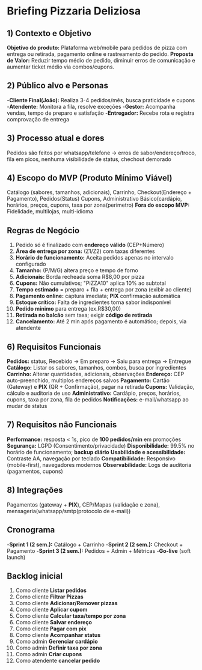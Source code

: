 # Briefing Pizzaria Deliziosa

## 1) Contexto e Objetivo
**Objetivo do produto:** Plataforma web/mobile para pedidos de pizza com entrega ou retirada, pagamento online e rastreamento do pedido. 
**Proposta de Valor:** Reduzir tempo médio de pedido, diminuir erros de comunicação e aumentar ticket médio via combos/cupons. 

## 2) Público alvo e Personas 
-**Cliente Final(João):** Realiza 3-4 pedidos/mês, busca praticidade e cupons 
-**Atendente:** Monitora a fila, resolve exceções
-**Gestor:** Acompanha vendas, tempo de preparo e satisfação
-**Entregador:** Recebe rota e registra comprovação de entrega 

## 3) Processo atual e dores
Pedidos são feitos por whatsapp/telefone -> erros de sabor/endereço/troco, fila em picos, nenhuma visibilidade de status, chechout demorado

## 4) Escopo do MVP (Produto Mínimo Viável) 
Catálogo (sabores, tamanhos, adicionais), Carrinho, Checkout(Endereço + Pagamento), Pedidos(Status)
Cupons, Administrativo Básico(cardápio, horários, preços, cupons, taxa por zona(perímetro)
**Fora do escopo MVP:** Fidelidade, multilojas, multi-idioma

## Regras de Negócio
1. Pedido só é finalizado com **endereço válido** (CEP+Número)
2. **Área de entrega por zona:** (Z1/Z2) com taxas diferentes
3. **Horário de funcionamento:** Aceita pedidos apenas no intervalo configurado
4. **Tamanho:** (P/M/G) altera preço e tempo de forno
5. **Adicionais:** Borda recheada soma R$8,00 por pizza
6. **Cupons:** Não cumulativos; "PiZZA10" aplica 10% ao subtotal
7. **Tempo estimado** = preparo + fila + entrega por zona (exibir ao cliente)
8. **Pagamento online:** captura imediata; **PIX** confirmação automática
9. **Estoque crítico:** Falta de ingredientes torna sabor indisponível
10. **Pedido mínimo** para entrega (ex.R$30,00)
11. **Retirada no balcão** sem taxa; exigir **código de retirada**
12. **Cancelamento:** Até 2 min após pagamento é automático; depois, via atendente

## 6) Requisitos Funcionais 
**Pedidos:** status, Recebido -> Em preparo -> Saiu para entrega -> Entregue
**Catálogo:** Listar os sabores, tamanhos, combos, busca por ingredientes
**Carrinho:** Alterar quantidades, adicionais, observações
**Endereço:** CEP auto-preenchido, multiplos endereços salvos 
**Pagamento:** Cartão (Gateway) e **PIX** (QR + Confirmação), pagar na retirada 
**Cupons:** Validação, cálculo e auditoria de uso
**Administrativo:** Cardápio, preços, horários, cupons, taxa por zona, fila de pedidos
**Notificações:** e-mail/whatsapp ao mudar de status 

## 7) Requisitos não Funcionais 
**Performance:** resposta < 1s, pico de **100 pedidos/min** em promoções
**Segurança:** LGPD (Consentimento/privacidade) 
**Disponibilidade:** 99.5% no horário de funcionamento; **backup diário** 
**Usabilidade e acessibilidade:** Contraste AA, navegação por teclado
**Compatibilidade:** Responsivo (mobile-first), navegadores modernos
**Observabilidade:** Logs de auditoria (pagamentos, cupons) 

## 8) Integrações 
Pagamentos (gateway + **PIX**), CEP/Mapas (validação e zona), mensageria(whatsapp/smtp(protocolo de e-mail)) 

## Cronograma
-**Sprint 1 (2 sem.):** Catálogo + Carrinho 
-**Sprint 2 (2 sem.):** Checkout + Pagamento 
-**Sprint 3 (2 sem.):** Pedidos + Admin + Métricas 
-**Go-live** (soft launch) 

## Backlog inicial 
1. Como cliente **Listar pedidos**
2. Como cliente **Filtrar Pizzas**
3. Como cliente **Adicionar/Remover pizzas**
4. Como cliente **Aplicar cupom**
5. Como cliente **Calcular taxa/tempo por zona**
6. Como cliente **Salvar endereço**
7. Como cliente **Pagar com pix**
8. Como cliente **Acompanhar status**
9. Como admin **Gerenciar cardápio**
10. Como admin **Definir taxa por zona**
11. Como admin **Criar cupons**
12. Como atendente **cancelar pedido**
 
    






